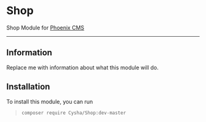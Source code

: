 # Shop

Shop Module for [Phoenix CMS](https://github.com/cysha/PhoenixCMS)

---

## Information

Replace me with information about what this module will do.

## Installation

To install this module, you can run

> `composer require Cysha/Shop:dev-master`



